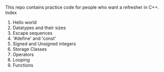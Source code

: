 This repo contains practice code for people who want a refresher in C++.<br />
Index
1. Hello world
2. Datatypes and their sizes
3. Escape sequences 
4. '#define' and 'const'
5. Signed and Unsigned integers
6. Storage Classes
7. Operators 
8. Looping
9. Functions
